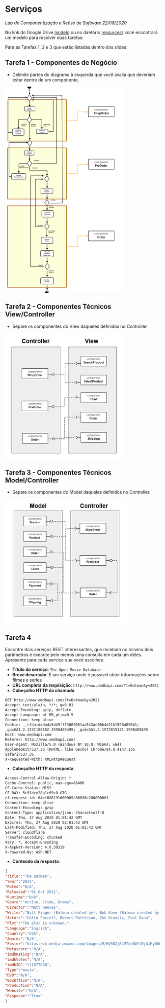 # Serviços
*Lab de Componentização e Reúso de Software 22/08/2020*

No link do Google Drive [modelo](https://docs.google.com/presentation/d/1ujoME3qoriVm7hHiC8uK2qWQ3mmHA81Qxe8n80vZYms/edit?usp=sharing) ou no diretório [resources/](resources/) você encontrará um modelo para resolver duas tarefas:

Para as Tarefas 1, 2 e 3 que estão listadas dentro dos slides:

## Tarefa 1 - Componentes de Negócio

* Delimite partes do diagrama à esquerda que você avalia que deveriam estar dentro de um componente.

![componentes_de_negocio](images/componentes_de_negocio.png)

## Tarefa 2 - Componentes Técnicos View/Controller

* Separe os componentes do View daqueles definidos no Controller.

![componentes_tecnicos_01](images/componentes_tecnicos_01.png)

## Tarefa 3 - Componentes Técnicos Model/Controller

* Separe os componentes do Model daqueles definidos no Controller.

![componentes_tecnicos_02](images/componentes_tecnicos_02.png)

## Tarefa 4

Encontre dois serviços REST interessantes, que recebam no mínimo dois parâmetros e execute pelo menos uma consulta em cada um deles. Apresente para cada serviço que você escolheu:

* **Título do serviço**: `The Open Movie Database`
* **Breve descrição**:
  É um serviço onde é possivel obter informações sobre filmes e series
* **URL completa da requisição**: `http://www.omdbapi.com/?t=Batman&y=2021`
* **Cabeçalho HTTP da chamada**:
~~~http
GET http://www.omdbapi.com/?t=Batman&y=2021
Accept: text/plain, */*; q=0.01
Accept-Encoding: gzip, deflate
Accept-Language: pt-BR,pt;q=0.9
Connection: keep-alive
Cookie: __cfduid=da4a5d49ff73069651aa543ae06b4d11b1598489641; _ga=GA1.2.1231188162.1598489495; _gid=GA1.2.1972815141.1598489495
Host: www.omdbapi.com
Referer: http://www.omdbapi.com/
User-Agent: Mozilla/5.0 (Windows NT 10.0; Win64; x64) AppleWebKit/537.36 (KHTML, like Gecko) Chrome/84.0.4147.135 Safari/537.36
X-Requested-With: XMLHttpRequest
~~~
* **Cabeçalho HTTP da resposta**:
~~~http
Access-Control-Allow-Origin: *
Cache-Control: public, max-age=86400
CF-Cache-Status: MISS
CF-RAY: 5c91dce28a1c09c8-GIG
cf-request-id: 04cf086191000009c86898e200000001
Connection: keep-alive
Content-Encoding: gzip
Content-Type: application/json; charset=utf-8
Date: Thu, 27 Aug 2020 01:01:42 GMT
Expires: Thu, 27 Aug 2020 02:01:42 GMT
Last-Modified: Thu, 27 Aug 2020 01:01:42 GMT
Server: cloudflare
Transfer-Encoding: chunked
Vary: *, Accept-Encoding
X-AspNet-Version: 4.0.30319
X-Powered-By: ASP.NET
~~~
* **Conteúdo da resposta**:
~~~json
{
"Title":"The Batman",
"Year":"2021",
"Rated":"N/A",
"Released":"01 Oct 2021",
"Runtime":"N/A",
"Genre":"Action, Crime, Drama",
"Director":"Matt Reeves",
"Writer":"Bill Finger (Batman created by), Bob Kane (Batman created by), Matt Reeves (screenplay), Mattson Tomlin (screenplay)",
"Actors":"Colin Farrell, Robert Pattinson, Zoë Kravitz, Paul Dano",
"Plot":"The plot is unknown.",
"Language":"English",
"Country":"USA",
"Awards":"N/A",
"Poster":"https://m.media-amazon.com/images/M/MV5BZjE4MTdhNGYtMjA1My00ODU1LTg0NzQtZDdiMmY0Y2E4NzY1XkEyXkFqcGdeQXVyMTkxNjUyNQ@@._V1_SX300.jpg","Ratings":[],
"Metascore":"N/A",
"imdbRating":"N/A",
"imdbVotes":"N/A",
"imdbID":"tt1877830",
"Type":"movie",
"DVD":"N/A",
"BoxOffice":"N/A",
"Production":"N/A",
"Website":"N/A",
"Response":"True"
}
~~~
